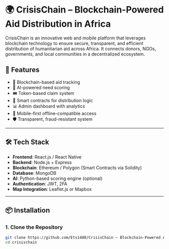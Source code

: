 # 🌍 CrisisChain – Blockchain-Powered Aid Distribution in Africa

CrisisChain is an innovative web and mobile platform that leverages blockchain technology to ensure secure, transparent, and efficient distribution of humanitarian aid across Africa. It connects donors, NGOs, governments, and local communities in a decentralized ecosystem.

## 🚀 Features

- 🔗 Blockchain-based aid tracking
- 🎯 AI-powered need scoring
- 🎟️ Token-based claim system
- 🧠 Smart contracts for distribution logic
- 📊 Admin dashboard with analytics
- 📱 Mobile-first offline-compatible access
- 🛡️ Transparent, fraud-resistant system

---

## 🛠️ Tech Stack

- **Frontend**: React.js / React Native
- **Backend**: Node.js + Express
- **Blockchain**: Ethereum / Polygon (Smart Contracts via Solidity)
- **Database**: MongoDB
- **AI**: Python-based scoring engine (optional)
- **Authentication**: JWT, 2FA
- **Map Integration**: Leaflet.js or Mapbox

---

## 📦 Installation

### 1. Clone the Repository

```bash
git clone https://github.com/Ets1480/CrisisChain – Blockchain-Powered Aid Distribution in Africa
cd crisischain

